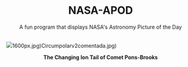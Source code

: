 <div align="center">
  <h1>
    NASA-APOD
  </h1>
</div>
  
<div align="center">
  A fun program that displays NASA's Astronomy Picture of the Day
</div>

<br>

![](https://apod.nasa.gov/apod/image/2404/Comet12pTails_ShengyuLi_3000.jpg)1600px.jpg)Circumpolarv2comentada.jpg)

<p align = "center">
  <b>The Changing Ion Tail of Comet Pons-Brooks</b>
</p>
